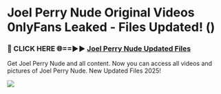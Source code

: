 # Joel Perry Nude Original Videos 0nlyFans Leaked - Files Updated! ()

<h3>🔴 CLICK HERE 🌐==►► <a href="https://tinyurl.com/2p9ay9w9" rel="nofollow">Joel Perry Nude Updated Files</a></h3>

Get Joel Perry Nude and all content. Now you can access all videos and pictures of Joel Perry Nude. New Updated Files 2025!

[![](https://i.imgur.com/KQgVmj3.gif)](https://tinyurl.com/2p9ay9w9)
